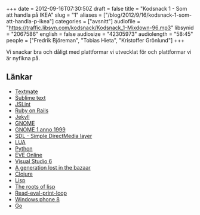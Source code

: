 +++
date = 2012-09-16T07:30:50Z
draft = false
title = "Kodsnack 1 - Som att handla på IKEA"
slug = "1"
aliases = ["/blog/2012/9/16/kodsnack-1-som-att-handla-p-ikea"]
categories = ["avsnitt"]
audiofile = "https://traffic.libsyn.com/kodsnack/Kodsnack_1-Mixdown-96.mp3"
libsynid = "2067586"
english = false
audiosize = "42305973"
audiolength = "58:45"
people = ["Fredrik Björeman", "Tobias Hieta", "Kristoffer Grönlund"]
+++

Vi snackar bra och dåligt med plattformar vi utvecklat för och plattformar vi är nyfikna på.

## Länkar ##

* [Textmate](http://macromates.com)
* [Sublime text](http://www.sublimetext.com)
* [JSLint](http://jslint.com)
* [Ruby on Rails](http://rubyonrails.org)
* [Jekyll](http://jekyllrb.com/)
* [GNOME](http://en.wikipedia.org/wiki/GNOME)
* [GNOME 1 anno 1999](http://en.wikipedia.org/wiki/File:GNOME-escritorio-1.x.png)
* [SDL - Simple DirectMedia layer](http://www.libsdl.org)
* [LUA](http://www.lua.org)
* [Python](http://www.python.org)
* [EVE Online](http://www.eveonline.com)
* [Visual Studio 6](https://en.wikipedia.org/wiki/Visual_studio#Visual_Studio_6.0_.281998.29)
* [A generation lost in the bazaar](http://queue.acm.org/detail.cfm?id=2349257)
* [Clojure](http://clojure.org/)
* [Lisp](http://is.gd/1M2Qqo)
* [The roots of lisp](http://www.paulgraham.com/rootsoflisp.html)
* [Read-eval-print-loop](https://en.wikipedia.org/wiki/REPL)
* [Windows phone 8](https://en.wikipedia.org/wiki/Windows_Phone_8)
* [Go](http://golang.org)

